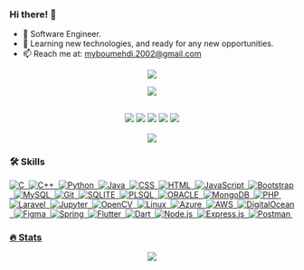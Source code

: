 ### Hi there! 👋

- 🔭 Software Engineer.
- 🌱 Learning new technologies, and ready for any new opportunities.
- 📫 Reach me at: myboumehdi.2002@gmail.com

<p align="center">
  <a href="#"><img src="https://i.pinimg.com/originals/bb/93/8b/bb938bd50fcfedccd720641f5a824bba.gif"/></a>
</p>
<p align="center">
<a href="#"><img src="https://github-profile-trophy.vercel.app/?username=MYassineBoum"></a>
</p>
<br>
<div align="center">
  <a href="https://github.com/MYassineBoum"><img src="https://img.shields.io/badge/GitHub-000000?style=for-the-badge&logo=GitHub&logoColor=white"></a>
  <a href="https://www.linkedin.com/in/myassineboumehdi/"><img src="https://img.shields.io/badge/LinkedIn-blue?logo=linkedin&logoColor=white&style=for-the-badge"></a>
  <a href="https://twitter.com/@MedooIsBack"><img src="https://img.shields.io/badge/Twitter-00ACEE?style=for-the-badge&logo=Twitter&logoColor=white"></a>
  <a href="https://www.instagram.com/m_edya02/"><img src="https://img.shields.io/badge/Instagram-E76161?style=for-the-badge&logo=Instagram&logoColor=white"></a>
  <a href="https://myboum.me/"><img src="https://img.shields.io/badge/website-643A6B?style=for-the-badge&logo=About.me&logoColor=white"></a>
</div>



<br>

<div align="center">
  <a href="#"><img src="https://img.shields.io/github/stars/MYassineBoum?style=social"/></a>
</div>
           

### :hammer_and_wrench: Skills

<div>
  <a href="#"><img src="https://img.shields.io/badge/C%20language-323330?style=for-the-badge&logo=c&logoColor=F7DF1E" title="C" alt="C"/>&nbsp;
  <a href="#"><img src="https://img.shields.io/badge/C++-323330?style=for-the-badge&logo=cplusplus&logoColor=F7DF1E" title="C++" alt="C++"/>&nbsp;
  <a href="#"><img src="https://img.shields.io/badge/Python-FFD43B?style=for-the-badge&logo=python&logoColor=blue" title="Python" alt="Python"/>&nbsp;
  <a href="#"><img src="https://img.shields.io/badge/java-%23ED8B00.svg?style=for-the-badge&logo=openjdk&logoColor=white" title="Java" alt="Java"/>&nbsp;
  <a href="#"><img src="https://img.shields.io/badge/CSS3-1572B6?style=for-the-badge&logo=css3&logoColor=white"  title="CSS3" alt="CSS"/>&nbsp;
  <a href="#"><img src="https://img.shields.io/badge/HTML5-E34F26?style=for-the-badge&logo=html5&logoColor=white" title="HTML5" alt="HTML"/>&nbsp;
  <a href="#"><img src="https://img.shields.io/badge/JavaScript-323330?style=for-the-badge&logo=javascript&logoColor=F7DF1E" title="JavaScript" alt="JavaScript"/>&nbsp;
  <a href="#"><img src="https://img.shields.io/badge/Bootstrap-563D7C?style=for-the-badge&logo=bootstrap&logoColor=white" title="Bootstrap" alt="Bootstrap"/>&nbsp;
  <a href="#"><img src="https://img.shields.io/badge/MySQL-005C84?style=for-the-badge&logo=mysql&logoColor=white" title="MySQL"  alt="MySQL"/>&nbsp;
  <a href="#"><img src="https://img.shields.io/badge/GIT-E44C30?style=for-the-badge&logo=git&logoColor=white" title="Git" alt="Git"/>&nbsp;
  <a href="#"><img src="https://img.shields.io/badge/SQLite-07405E?style=for-the-badge&logo=sqlite&logoColor=white" title="SQLITE" alt="SQLITE"/>&nbsp;
  <a href="#"><img src="https://img.shields.io/badge/PLSQL-F80000?style=for-the-badge&logo=oracle&logoColor=black" title="PLSQL" alt="PLSQL"/>&nbsp;
  <a href="#"><img src="https://img.shields.io/badge/Oracle-F80000?style=for-the-badge&logo=Oracle&logoColor=white" title="ORACLE" alt="ORACLE"/>&nbsp;
  <a href="#"><img src="https://img.shields.io/badge/MongoDB-4EA94B?style=for-the-badge&logo=mongodb&logoColor=white" title="MongoDB" alt="MongoDB"/>&nbsp;
  <a href="#"><img src="https://img.shields.io/badge/PHP-777BB4?style=for-the-badge&logo=php&logoColor=white" title="PHP" alt="PHP"/>&nbsp;
  <a href="#"><img src="https://img.shields.io/badge/Laravel-FF2D20?style=for-the-badge&logo=laravel&logoColor=white" title="Laravel" alt="Laravel"/>&nbsp;
  <a href="#"><img src="https://img.shields.io/badge/Jupyter-F37626.svg?&style=for-the-badge&logo=Jupyter&logoColor=white" title="Jupyter" alt="Jupyter"/>&nbsp;
  <a href="#"><img src="https://img.shields.io/badge/OpenCV-27338e?style=for-the-badge&logo=OpenCV&logoColor=white" title="OpenCV" alt="OpenCV"/>&nbsp;
  <a href="#"><img src="https://img.shields.io/badge/Linux-FCC624?style=for-the-badge&logo=linux&logoColor=black" title="Linux" alt="Linux"/>&nbsp;
  <a href="#"><img src="https://img.shields.io/badge/microsoft%20azure-0089D6?style=for-the-badge&logo=microsoft-azure&logoColor=white" title="Azure" alt="Azure"/>&nbsp;
  <a href="#"><img src="https://img.shields.io/badge/Amazon_AWS-FF9900?style=for-the-badge&logo=amazonaws&logoColor=white" title="AWS" alt="AWS"/>&nbsp;
  <a href="#"><img src="https://img.shields.io/badge/Digital_Ocean-0080FF?style=for-the-badge&logo=DigitalOcean&logoColor=white" title="DigitalOcean" alt="DigitalOcean"/>&nbsp;
  <a href="#"><img src="https://img.shields.io/badge/Figma-F24E1E?style=for-the-badge&logo=figma&logoColor=white" title="Figma" alt="Figma"/>&nbsp;
  <a href="#"><img src="https://img.shields.io/badge/spring-%236DB33F.svg?style=for-the-badge&logo=spring&logoColor=white" title="Spring" alt="Spring"/>&nbsp;
  <a href="#"><img src="https://img.shields.io/badge/Flutter-%2302569B.svg?style=for-the-badge&logo=Flutter&logoColor=white" title="Flutter" alt="Flutter"/>&nbsp;
  <a href="#"><img src="https://img.shields.io/badge/dart-%230175C2.svg?style=for-the-badge&logo=dart&logoColor=white" title="Dart" alt="Dart"/>&nbsp;
  <a href="#"><img src="https://img.shields.io/badge/node.js-6DA55F?style=for-the-badge&logo=node.js&logoColor=white" title="Node.js" alt="Node.js"/>&nbsp;
  <a href="#"><img src="https://img.shields.io/badge/express.js-%23404d59.svg?style=for-the-badge&logo=express&logoColor=%2361DAFB" title="Express.js" alt="Express.js"/>&nbsp;
  <a href="#"><img src="https://img.shields.io/badge/Postman-FF6C37?style=for-the-badge&logo=postman&logoColor=white" title="Postman" alt="Postman"/>&nbsp;
</div>
    
### :fire: Stats
<div align="center">
  <a href="#"><img src="http://github-readme-streak-stats.herokuapp.com?user=MYassineBoum&theme=radical&background=000000"/></a>
</div> 


